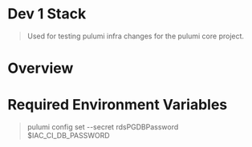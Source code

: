 # Dev 1 Stack

> Used for testing pulumi infra changes for the pulumi core project.

# Overview

# Required Environment Variables

> pulumi config set --secret rdsPGDBPassword $IAC_CI_DB_PASSWORD